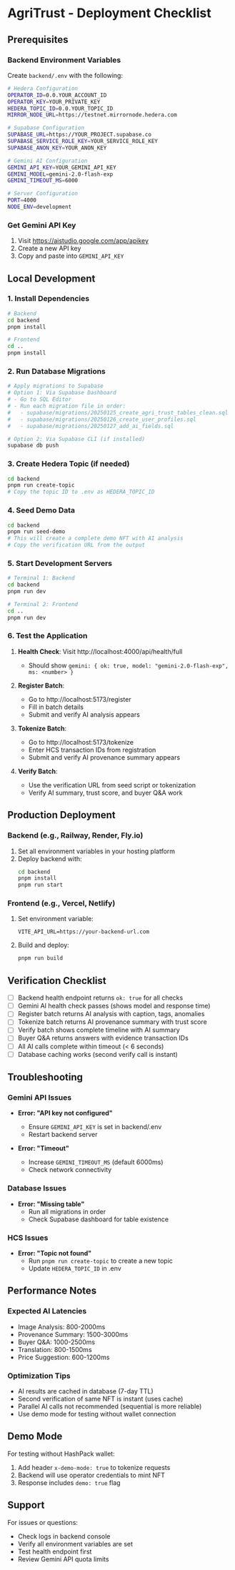# AgriTrust - Deployment Checklist

## Prerequisites

### Backend Environment Variables
Create `backend/.env` with the following:

```bash
# Hedera Configuration
OPERATOR_ID=0.0.YOUR_ACCOUNT_ID
OPERATOR_KEY=YOUR_PRIVATE_KEY
HEDERA_TOPIC_ID=0.0.YOUR_TOPIC_ID
MIRROR_NODE_URL=https://testnet.mirrornode.hedera.com

# Supabase Configuration
SUPABASE_URL=https://YOUR_PROJECT.supabase.co
SUPABASE_SERVICE_ROLE_KEY=YOUR_SERVICE_ROLE_KEY
SUPABASE_ANON_KEY=YOUR_ANON_KEY

# Gemini AI Configuration
GEMINI_API_KEY=YOUR_GEMINI_API_KEY
GEMINI_MODEL=gemini-2.0-flash-exp
GEMINI_TIMEOUT_MS=6000

# Server Configuration
PORT=4000
NODE_ENV=development
```

### Get Gemini API Key
1. Visit https://aistudio.google.com/app/apikey
2. Create a new API key
3. Copy and paste into `GEMINI_API_KEY`

## Local Development

### 1. Install Dependencies

```bash
# Backend
cd backend
pnpm install

# Frontend
cd ..
pnpm install
```

### 2. Run Database Migrations

```bash
# Apply migrations to Supabase
# Option 1: Via Supabase Dashboard
# - Go to SQL Editor
# - Run each migration file in order:
#   - supabase/migrations/20250125_create_agri_trust_tables_clean.sql
#   - supabase/migrations/20250126_create_user_profiles.sql
#   - supabase/migrations/20250127_add_ai_fields.sql

# Option 2: Via Supabase CLI (if installed)
supabase db push
```

### 3. Create Hedera Topic (if needed)

```bash
cd backend
pnpm run create-topic
# Copy the topic ID to .env as HEDERA_TOPIC_ID
```

### 4. Seed Demo Data

```bash
cd backend
pnpm run seed-demo
# This will create a complete demo NFT with AI analysis
# Copy the verification URL from the output
```

### 5. Start Development Servers

```bash
# Terminal 1: Backend
cd backend
pnpm run dev

# Terminal 2: Frontend
cd ..
pnpm run dev
```

### 6. Test the Application

1. **Health Check**: Visit http://localhost:4000/api/health/full
   - Should show `gemini: { ok: true, model: "gemini-2.0-flash-exp", ms: <number> }`

2. **Register Batch**: 
   - Go to http://localhost:5173/register
   - Fill in batch details
   - Submit and verify AI analysis appears

3. **Tokenize Batch**:
   - Go to http://localhost:5173/tokenize
   - Enter HCS transaction IDs from registration
   - Submit and verify AI provenance summary appears

4. **Verify Batch**:
   - Use the verification URL from seed script or tokenization
   - Verify AI summary, trust score, and buyer Q&A work

## Production Deployment

### Backend (e.g., Railway, Render, Fly.io)

1. Set all environment variables in your hosting platform
2. Deploy backend with:
   ```bash
   cd backend
   pnpm install
   pnpm run start
   ```

### Frontend (e.g., Vercel, Netlify)

1. Set environment variable:
   ```
   VITE_API_URL=https://your-backend-url.com
   ```

2. Build and deploy:
   ```bash
   pnpm run build
   ```

## Verification Checklist

- [ ] Backend health endpoint returns `ok: true` for all checks
- [ ] Gemini AI health check passes (shows model and response time)
- [ ] Register batch returns AI analysis with caption, tags, anomalies
- [ ] Tokenize batch returns AI provenance summary with trust score
- [ ] Verify batch shows complete timeline with AI summary
- [ ] Buyer Q&A returns answers with evidence transaction IDs
- [ ] All AI calls complete within timeout (< 6 seconds)
- [ ] Database caching works (second verify call is instant)

## Troubleshooting

### Gemini API Issues
- **Error: "API key not configured"**
  - Ensure `GEMINI_API_KEY` is set in backend/.env
  - Restart backend server

- **Error: "Timeout"**
  - Increase `GEMINI_TIMEOUT_MS` (default 6000ms)
  - Check network connectivity

### Database Issues
- **Error: "Missing table"**
  - Run all migrations in order
  - Check Supabase dashboard for table existence

### HCS Issues
- **Error: "Topic not found"**
  - Run `pnpm run create-topic` to create a new topic
  - Update `HEDERA_TOPIC_ID` in .env

## Performance Notes

### Expected AI Latencies
- Image Analysis: 800-2000ms
- Provenance Summary: 1500-3000ms
- Buyer Q&A: 1000-2500ms
- Translation: 800-1500ms
- Price Suggestion: 600-1200ms

### Optimization Tips
- AI results are cached in database (7-day TTL)
- Second verification of same NFT is instant (uses cache)
- Parallel AI calls not recommended (sequential is more reliable)
- Use demo mode for testing without wallet connection

## Demo Mode

For testing without HashPack wallet:
1. Add header `x-demo-mode: true` to tokenize requests
2. Backend will use operator credentials to mint NFT
3. Response includes `demo: true` flag

## Support

For issues or questions:
- Check logs in backend console
- Verify all environment variables are set
- Test health endpoint first
- Review Gemini API quota limits
